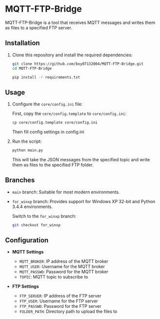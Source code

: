 # MQTT-FTP-Bridge

MQTT-FTP-Bridge is a tool that receives MQTT messages and writes them as files to a specified FTP server.

## Installation

1. Clone this repository and install the required dependencies:
    ```bash
    git clone https://github.com/boy07132004/MQTT-FTP-Bridge.git
    cd MQTT-FTP-Bridge
    
    pip install -r requirements.txt
    ```

## Usage

1. Configure the `core/config.ini` file:

    First, copy the `core/config.template` to `core/config.ini`:
    ```bash
    cp core/config.template core/config.ini
    ```
    Then fill config settings in config.ini

2. Run the script:

    ```bash
    python main.py
    ```

    This will take the JSON messages from the specified topic and write them as files to the specified FTP folder.

## Branches

- `main` branch: Suitable for most modern environments.
- `for_winxp` branch: Provides support for Windows XP 32-bit and Python 3.4.4 environments.

    Switch to the `for_winxp` branch:
    ```bash
    git checkout for_winxp
    ```

## Configuration

- **MQTT Settings**
  - `MQTT_BROKER`: IP address of the MQTT broker
  - `MQTT_USER`: Username for the MQTT broker
  - `MQTT_PASSWD`: Password for the MQTT broker
  - `TOPIC`: MQTT topic to subscribe to

- **FTP Settings**
  - `FTP_SERVER`: IP address of the FTP server
  - `FTP_USER`: Username for the FTP server
  - `FTP_PASSWD`: Password for the FTP server
  - `FOLDER_PATH`: Directory path to upload the files to
